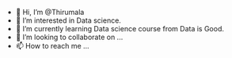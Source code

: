 - 👋 Hi, I’m @Thirumala
- 👀 I’m interested in Data science.
- 🌱 I’m currently learning Data science course from Data is Good.
- 💞️ I’m looking to collaborate on ...
- 📫 How to reach me ...

<!---
Thirumala542/Thirumala542 is a ✨ special ✨ repository because its `README.md` (this file) appears on your GitHub profile.
You can click the Preview link to take a look at your changes.
--->
